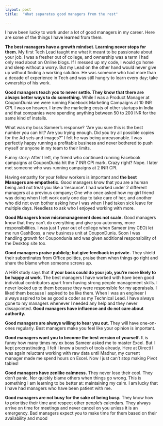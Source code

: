 ```yaml
---
layout: post
title:  "What separates good managers from the rest"

---
```


I have been lucky to work under a lot of good managers in my career. Here are some of the things I have learned from them.

**The best managers have a growth mindset. Learning never stops for them.** My first Tech Lead taught me what it meant to be passionate about your job. I was a fresher out of college, and ownership was a term I had only read about on Online blogs. If I messed up my code, I would go home and sleep without a worry. But my Lead on the other hand would never give up without finding a working solution. He was someone who had more than a decade of experience in Tech and was still hungry to learn every day; take ownership of his work.

**Good managers teach you to never settle. They know that there are always better ways to do something.** While I was a Product Manager at CouponDunia we were running Facebook Marketing Campaigns at 10 INR CPI. I was on heaven. I knew the marketing costs of other startups in India and that companies were spending anything between 50 to 200 INR for the same kind of installs.

What was my boss Sameer’s response? “Are you sure this is the best number you can hit? Are you trying enough. Did you try all possible copies for the Ad sets and images?” I felt he was being unreasonable. I was perfectly happy running a profitable business and never bothered to push myself or anyone in my team to their limits.

Funny story: After I left, my friend who continued running Facebook campaigns at CouponDunia hit the 7 INR CPI mark. Crazy right? Nope. I later met someone who was running campaigns at 2 INR CPI.

Having empathy for your fellow workers is important and **the best Managers are empathetic.** Good managers know that you are a human being and not treat you like a ‘resource’. I had worked under 2 different managers at a previous company; One who once asked how my girl friend was doing when I left work early one day to take care of her; and another who did not even bother asking how I was when I had taken sick leave for multiple days. Needless to ask who I enjoyed working with more.

**Good Managers know micromanagement does not scale.** Good managers know that they can’t do everything and give you autonomy, more responsibilities. I was just 1 year out of college when Sameer (my CEO) let me run CashBoss, a new business unit at CouponDunia. Soon I was handling growth for Coupondunia and was given additional responsibility of the Desktop site too. 

**Good managers praise publicly; but give feedback in private.** They shield their subordinates from Office politics, praise them when things go right and share the blame when someone screws up.

A HBR study says that **if your boss could do your job, you’re more likely to be happy at work**. The best managers I have worked with have been good individual contributors apart from having strong people management skills. I never looked up to them because they were responsible for my appraisals. I liked them because I aspired to be like them. When I was an engineer I always aspired to be as good a coder as my Technical Lead. I have always gone to my managers whenever I needed any help and they never dissapointed. **Good managers have influence and do not care about authority.**

**Good managers are always willing to hear you out**. They will have one-on-ones regularly. Best managers make you feel like your opinion is important.

**Good managers want you to become the best version of yourself.** It is funny how many times my ex boss Sameer asked me to master Excel. But I kept procrastinating. I felt I knew a bunch of tools already. Here at Directi I was again reluctant working with raw data until Madhur, my current manager made me spend hours on Excel. Now I just can’t stop making Pivot tables!

**Good managers have zenlike calmness.** They never lose their cool. They don’t panic. Nor quickly blame others when things go wrong. This is something I am learning to be better at: maintaining my calm. I am lucky that I have had managers who have been patient with me.

**Good managers are not busy for the sake of being busy.** They know how to prioritise their time and respect other people’s calendars. They always arrive on time for meetings and never cancel on you unless it is an emergency. Bad managers expect you to make time for them based on their availability and mood
